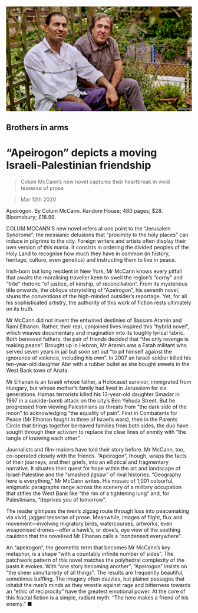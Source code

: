![](./images/20200314_BKP004.jpg)

## Brothers in arms

# “Apeirogon” depicts a moving Israeli-Palestinian friendship

> Colum McCann’s new novel captures their heartbreak in vivid tesserae of prose

> Mar 12th 2020

Apeirogon. By Colum McCann. Random House; 480 pages; $28. Bloomsbury; £18.99.

COLUM MCCANN’S new novel refers at one point to the “Jerusalem Syndrome”: the messianic delusions that “proximity to the holy places” can induce in pilgrims to the city. Foreign writers and artists often display their own version of this mania. It consists in ordering the divided peoples of the Holy Land to recognise how much they have in common (in history, heritage, culture, even genetics) and instructing them to live in peace.

Irish-born but long resident in New York, Mr McCann knows every pitfall that awaits the moralising traveller keen to swell the region’s “corny” and “trite” rhetoric “of justice, of kinship, of reconciliation”. From its mysterious title onwards, the oblique storytelling of “Apeirogon”, his seventh novel, shuns the conventions of the high-minded outsider’s reportage. Yet, for all his sophisticated artistry, the authority of this work of fiction rests ultimately on its truth.

Mr McCann did not invent the entwined destinies of Bassam Aramin and Rami Elhanan. Rather, their real, conjoined lives inspired this “hybrid novel”, which weaves documentary and imagination into its toughly lyrical fabric. Both bereaved fathers, the pair of friends decided that “the only revenge is making peace”. Brought up in Hebron, Mr Aramin was a Fatah militant who served seven years in jail but soon set out “to pit himself against the ignorance of violence, including his own”. In 2007 an Israeli soldier killed his ten-year-old daughter Abir with a rubber bullet as she bought sweets in the West Bank town of Anata.

Mr Elhanan is an Israeli whose father, a Holocaust survivor, immigrated from Hungary, but whose mother’s family had lived in Jerusalem for six generations. Hamas terrorists killed his 13-year-old daughter Smadar in 1997 in a suicide-bomb attack on the city’s Ben Yehuda Street. But he progressed from viewing Palestinians as threats from “the dark side of the moon” to acknowledging “the equality of pain”. First in Combatants for Peace (Mr Elhanan fought in three of Israel’s wars), then in the Parents Circle that brings together bereaved families from both sides, the duo have sought through their activism to replace the clear lines of enmity with “the tangle of knowing each other”.

Journalists and film-makers have told their story before. Mr McCann, too, co-operated closely with the friends. “Apeirogon”, though, wraps the facts of their journeys, and their griefs, into an elliptical and fragmentary narrative. It situates their quest for hope within the art and landscape of Israel-Palestine and the “smashed jigsaw” of rival histories. “Geography here is everything,” Mr McCann writes. His mosaic of 1,001 colourful, enigmatic paragraphs range across the scenery of a military occupation that stifles the West Bank like “the rim of a tightening lung” and, for Palestinians, “deprives you of tomorrow”.

The reader glimpses the men’s zigzag route through loss into peacemaking via vivid, jagged tesserae of prose. Meanwhile, images of flight, flux and movement—involving migratory birds, watercourses, artworks, even weaponised drones—offer a hawk’s, or dove’s, eye view of the seething cauldron that the novelised Mr Elhanan calls a “condensed everywhere”.

An “apeirogon”, the geometric term that becomes Mr McCann’s key metaphor, is a shape “with a countably infinite number of sides”. The patchwork pattern of this novel matches the polyhedral complexity of the pasts it evokes. With “one story becoming another”, “Apeirogon” insists on “the sheer simultaneity of all things”. The results are frequently beautiful, sometimes baffling. The imagery often dazzles, but plainer passages that inhabit the men’s minds as they wrestle against rage and bitterness towards an “ethic of reciprocity” have the greatest emotional power. At the core of this fractal fiction is a simple, radiant myth: “The hero makes a friend of his enemy.” ■